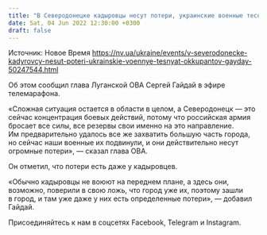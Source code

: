 ```yaml
---
title: "В Северодонецке кадыровцы несут потери, украинские военные теснят оккупантов — Гайдай"
date: Sat, 04 Jun 2022 12:30:00 +0300
draft: false
---
```

Источник: Новое Время https://nv.ua/ukraine/events/v-severodonecke-kadyrovcy-nesut-poteri-ukrainskie-voennye-tesnyat-okkupantov-gayday-50247544.html


Об этом сообщил глава Луганской ОВА Сергей Гайдай в эфире телемарафона.

«Сложная ситуация остается в области в целом, а Северодонецк — это сейчас концентрация боевых действий, потому что российская армия бросает все силы, все резервы свои именно на это направление. Им предварительно удалось все же захватить большую часть города, но сейчас наши военные их подвинули, и они действительно несут огромные потери», — сказал глава ОВА.

Он отметил, что потери есть даже у кадыровцев.

«Обычно кадыровцы не воюют на переднем плане, а здесь они, возможно, поверили в свою ложь, что город уже их, поэтому зашли в город, и там уже даже у них есть определенные потери», — добавил Гайдай.

Присоединяйтесь к нам в соцсетях Facebook, Telegram и Instagram.
